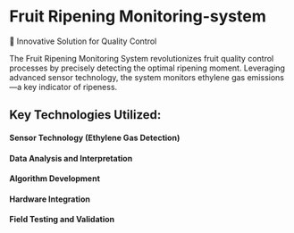 # Fruit Ripening Monitoring-system
🌟 Innovative Solution for Quality Control

The Fruit Ripening Monitoring System revolutionizes fruit quality control processes by precisely detecting the optimal ripening moment. Leveraging advanced sensor technology, the system monitors ethylene gas emissions—a key indicator of ripeness.

## Key Technologies Utilized:
#### Sensor Technology (Ethylene Gas Detection)
#### Data Analysis and Interpretation
#### Algorithm Development
#### Hardware Integration
#### Field Testing and Validation

